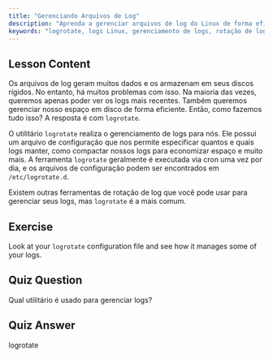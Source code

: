 ```yaml
---
title: "Gerenciando Arquivos de Log"
description: "Aprenda a gerenciar arquivos de log do Linux de forma eficiente usando logrotate. Descubra a rotação de logs, compressão e configuração para economizar espaço em disco. Comece a aprender hoje!"
keywords: "logrotate, logs Linux, gerenciamento de logs, rotação de logs, tutorial Linux, iniciante, guia, espaço em disco"
---
```


## Lesson Content

Os arquivos de log geram muitos dados e os armazenam em seus discos rígidos. No entanto, há muitos problemas com isso. Na maioria das vezes, queremos apenas poder ver os logs mais recentes. Também queremos gerenciar nosso espaço em disco de forma eficiente. Então, como fazemos tudo isso? A resposta é com `logrotate`.

O utilitário `logrotate` realiza o gerenciamento de logs para nós. Ele possui um arquivo de configuração que nos permite especificar quantos e quais logs manter, como compactar nossos logs para economizar espaço e muito mais. A ferramenta `logrotate` geralmente é executada via cron uma vez por dia, e os arquivos de configuração podem ser encontrados em `/etc/logrotate.d`.

Existem outras ferramentas de rotação de log que você pode usar para gerenciar seus logs, mas `logrotate` é a mais comum.

## Exercise

Look at your `logrotate` configuration file and see how it manages some of your logs.

## Quiz Question

Qual utilitário é usado para gerenciar logs?

## Quiz Answer

logrotate
